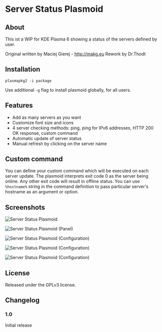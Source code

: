 # Server Status Plasmoid

## About
This ist a WIP for KDE Plasma 6 showing a status of the servers defined by user.


Original written by Maciej Gierej - http://makg.eu
Rework by Dr.Thodt

## Installation
```
plasmapkg2 -i package
```

Use additional `-g` flag to install plasmoid globally, for all users.

## Features
- Add as many servers as you want
- Customize font size and icons
- 4 server checking methods: ping, ping for IPv6 addresses, HTTP 200 OK response, custom command
- Automatic update of server status
- Manual refresh by clicking on the server name

## Custom command
You can define your custom command which will be executed on each server update. The plasmoid interprets exit code 0 as the server being online. Any other exit code will result in offline status. You can use `%hostname%` string in the command definition to pass particular server's hostname as an argument or option.

## Screenshots
![Server Status Plasmoid](https://raw.githubusercontent.com/MakG10/plasma-applet-server-status/master/server-status-plasmoid.png)

![Server Status Plasmoid (Panel)](https://raw.githubusercontent.com/MakG10/plasma-applet-server-status/master/server-status-panel.png)

![Server Status Plasmoid (Configuration)](https://raw.githubusercontent.com/MakG10/plasma-applet-server-status/master/server-status-config.png)

![Server Status Plasmoid (Configuration)](https://raw.githubusercontent.com/MakG10/plasma-applet-server-status/master/server-status-config-item.png)

![Server Status Plasmoid (Configuration)](https://raw.githubusercontent.com/MakG10/plasma-applet-server-status/master/server-status-config-appearance.png)

## License

Released under the GPLv3 license.

## Changelog

### 1.0
Initial release

